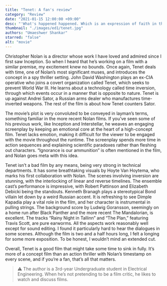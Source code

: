 ```yaml
---
title: "Tenet: A fan's review"
category: "Review"
date: "2021-01-15 12:00:00 +09:00"
desc: "'What's happened happened. Which is an expression of faith in the mechanics of the world. It's not an excuse to do nothing.'"
thumbnail: "./images/ed1/tenet.jpg"
authors: "Umaeshwer Shankar"
starred: "false"
alt: "movie"
---
```


Christopher Nolan is a director whose work I have loved and admired since I first saw Inception. So when I heard that he’s working on a film with a similar premise, my excitement knew no bounds. Once again, Tenet deals with time, one of Nolan’s most significant muses, and introduces the concept in a spy thriller setting. John David Washington plays an ex-CIA operative who joins a covert organization called Tenet, which seeks to prevent World War III. He learns about a technology called time inversion, through which events occur in a manner that is opposite to nature. Tenet is up against Andrei Sator, a Russian arms dealer who manufactures time-inverted weapons. The rest of the film is about how Tenet counters Sator.

The movie’s plot is very convoluted to be conveyed in layman’s terms, something familiar in the more recent Nolan films. If you’ve seen some of his previous work, like Inception and Interstellar, he weaves an engaging screenplay by keeping an emotional core at the heart of a high-concept film. Tenet lacks emotion, making it difficult for the viewer to be engaged with the movie throughout the runtime. The screenplay spends more time in action sequences and explaining scientific paradoxes rather than fleshing out characters. “Ignorance is our ammunition” is often mentioned in the film, and Nolan goes meta with this idea. 

Tenet isn’t a bad film by any means, being very strong in technical departments. It has some breathtaking visuals by Hoyte Van Hoytema, who marks his first collaboration with Nolan. The scenes involving inversion are stunning, with the interlocking of linear and reverse timelines. The ensemble cast’s performance is impressive, with Robert Pattinson and Elizabeth Debicki being the standouts. Kenneth Branagh plays a stereotypical Bond villain let down by a weird Russian accent. It is refreshing to see Dimple Kapadia play a vital role in the film, and her character is instrumental in pulling strings. The background score by Ludwig Goransson, seemingly on a home run after Black Panther and the more recent The Mandalorian, is excellent. The tracks “Rainy Night in Tallinn” and “The Plan,” featuring Travis Scott, are pure earworms. All the aspects work reasonably well except for sound editing. I found it particularly hard to hear the dialogues in some scenes. Although the film is two and a half hours long, I felt a longing for some more exposition. To be honest, I wouldn’t mind an extended cut. 

Overall, Tenet is a good film that might take some time to sink in fully. It’s more of a concept film than an action thriller with Nolan’s timestamp on every scene, and if you’re a fan, that’s all that matters.

> ⚠ The author is a 3rd-year Undergraduate student in Electrical Engineering. When he’s not pretending to be a film critic, he likes to watch and discuss films.
